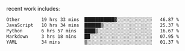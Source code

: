 
<!--<img width="1415" height="100" alt="blu" src="https://github.com/rdsilva01/rdsilva01/assets/101207588/deb060e5-d035-4f09-b511-e3f50605b207">-->

<!-- \> Enthusiastic about developing and building solutions <br>
\> Computer Science and Engineering @ UBI -->

<!-- <a href="https://www.rodrigosilva.live/">personal website</a> 🏁 -->

<!-- ![](https://komarev.com/ghpvc/?username=rdsilva01) -->

recent work includes:
<!--START_SECTION:waka-->

```txt
Other        19 hrs 33 mins  ███████████▓░░░░░░░░░░░░░   46.87 %
JavaScript   10 hrs 34 mins  ██████▒░░░░░░░░░░░░░░░░░░   25.37 %
Python       6 hrs 57 mins   ████▒░░░░░░░░░░░░░░░░░░░░   16.67 %
Markdown     3 hrs 18 mins   ██░░░░░░░░░░░░░░░░░░░░░░░   07.95 %
YAML         34 mins         ▒░░░░░░░░░░░░░░░░░░░░░░░░   01.37 %
```

<!--END_SECTION:waka-->

